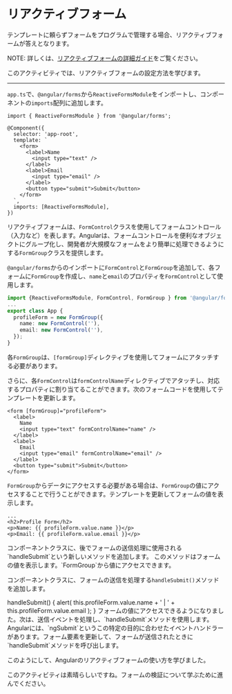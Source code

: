 # リアクティブフォーム

テンプレートに頼らずフォームをプログラムで管理する場合、リアクティブフォームが答えとなります。

NOTE: 詳しくは、[リアクティブフォームの詳細ガイド](/guide/forms/reactive-forms)をご覧ください。

このアクティビティでは、リアクティブフォームの設定方法を学びます。

<hr>

<docs-workflow>

<docs-step title="`ReactiveForms`モジュールのインポート">

`app.ts`で、`@angular/forms`から`ReactiveFormsModule`をインポートし、コンポーネントの`imports`配列に追加します。

```angular-ts
import { ReactiveFormsModule } from '@angular/forms';

@Component({
  selector: 'app-root',
  template: `
    <form>
      <label>Name
        <input type="text" />
      </label>
      <label>Email
        <input type="email" />
      </label>
      <button type="submit">Submit</button>
    </form>
  `,
  imports: [ReactiveFormsModule],
})
```

</docs-step>

<docs-step title="`FormGroup`オブジェクトをFormControlsで作成">

リアクティブフォームは、`FormControl`クラスを使用してフォームコントロール（入力など）を表します。Angularは、フォームコントロールを便利なオブジェクトにグループ化し、開発者が大規模なフォームをより簡単に処理できるようにする`FormGroup`クラスを提供します。

`@angular/forms`からのインポートに`FormControl`と`FormGroup`を追加して、各フォームに`FormGroup`を作成し、`name`と`email`のプロパティを`FormControl`として使用します。

```ts
import {ReactiveFormsModule, FormControl, FormGroup } from '@angular/forms';
...
export class App {
  profileForm = new FormGroup({
    name: new FormControl(''),
    email: new FormControl(''),
  });
}
```

</docs-step>

<docs-step title="`FormGroup`とFormControlsをフォームにリンク">

各`FormGroup`は、`[formGroup]`ディレクティブを使用してフォームにアタッチする必要があります。

さらに、各`FormControl`は`formControlName`ディレクティブでアタッチし、対応するプロパティに割り当てることができます。次のフォームコードを使用してテンプレートを更新します。

```angular-html
<form [formGroup]="profileForm">
  <label>
    Name
    <input type="text" formControlName="name" />
  </label>
  <label>
    Email
    <input type="email" formControlName="email" />
  </label>
  <button type="submit">Submit</button>
</form>
```

</docs-step>

<docs-step title="フォームの更新を処理">

`FormGroup`からデータにアクセスする必要がある場合は、`FormGroup`の値にアクセスすることで行うことができます。テンプレートを更新してフォームの値を表示します。

```angular-html
...
<h2>Profile Form</h2>
<p>Name: {{ profileForm.value.name }}</p>
<p>Email: {{ profileForm.value.email }}</p>
```

</docs-step>

<docs-step title="`FormGroup`の値にアクセス">
コンポーネントクラスに、後でフォームの送信処理に使用される`handleSubmit`という新しいメソッドを追加します。
このメソッドはフォームの値を表示します。`FormGroup`から値にアクセスできます。

コンポーネントクラスに、フォームの送信を処理する`handleSubmit()`メソッドを追加します。

<docs-code language="ts">
handleSubmit() {
  alert(
    this.profileForm.value.name + ' | ' + this.profileForm.value.email
  );
}
</docs-code>
</docs-step>

<docs-step title="`ngSubmit`をフォームに追加">
フォームの値にアクセスできるようになりました。次は、送信イベントを処理し、`handleSubmit`メソッドを使用します。
Angularには、`ngSubmit`というこの特定の目的に合わせたイベントハンドラーがあります。フォーム要素を更新して、フォームが送信されたときに`handleSubmit`メソッドを呼び出します。

<docs-code language="angular-html" highlight="[3]">
<form
  [formGroup]="profileForm"
  (ngSubmit)="handleSubmit()">
</docs-code>

</docs-step>

</docs-workflow>

このようにして、Angularのリアクティブフォームの使い方を学びました。

このアクティビティは素晴らしいですね。フォームの検証について学ぶために進んでください。
